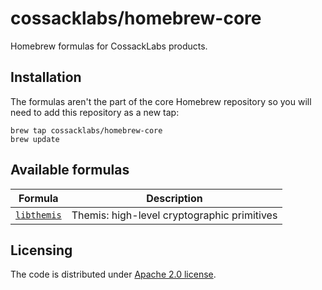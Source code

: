 # cossacklabs/homebrew-core

Homebrew formulas for CossackLabs products.

## Installation

The formulas aren't the part of the core Homebrew repository
so you will need to add this repository as a new tap:

```
brew tap cossacklabs/homebrew-core
brew update
```

## Available formulas

| Formula | Description |
| - | - |
| [`libthemis`][Themis] | Themis: high-level cryptographic primitives |

[Themis]: https://www.cossacklabs.com/themis/

## Licensing

The code is distributed under [Apache 2.0 license](LICENSE).
